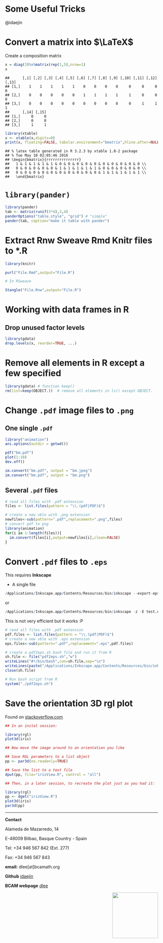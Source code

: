 # Some Useful Tricks
@idaejin  
  


# Convert a matrix into $\LaTeX$

Create a composition matrix 


```r
x = diag(3)%x%matrix(rep(1,5),nrow=1)
x
```

```
##      [,1] [,2] [,3] [,4] [,5] [,6] [,7] [,8] [,9] [,10] [,11] [,12] [,13]
## [1,]    1    1    1    1    1    0    0    0    0     0     0     0     0
## [2,]    0    0    0    0    0    1    1    1    1     1     0     0     0
## [3,]    0    0    0    0    0    0    0    0    0     0     1     1     1
##      [,14] [,15]
## [1,]     0     0
## [2,]     0     0
## [3,]     1     1
```

```r
library(xtable)
x <- xtable(x,digits=0)
print(x, floating=FALSE, tabular.environment="bmatrix",hline.after=NULL, include.rownames=FALSE, include.colnames=FALSE)
```

```
## % latex table generated in R 3.2.3 by xtable 1.8-2 package
## % Tue May 10 02:05:46 2016
## \begin{bmatrix}{rrrrrrrrrrrrrrr}
##   1 & 1 & 1 & 1 & 1 & 0 & 0 & 0 & 0 & 0 & 0 & 0 & 0 & 0 & 0 \\ 
##   0 & 0 & 0 & 0 & 0 & 1 & 1 & 1 & 1 & 1 & 0 & 0 & 0 & 0 & 0 \\ 
##   0 & 0 & 0 & 0 & 0 & 0 & 0 & 0 & 0 & 0 & 1 & 1 & 1 & 1 & 1 \\ 
##   \end{bmatrix}
```

# `library(pander)`


```r
library(pander)
tab <- matrix(runif(3*4),3,4)
panderOptions("table.style", "grid") # "simple"
pander(tab, caption="make it table with pander")
```

# Extract Rnw Sweave Rmd Knitr files to *.R


```r
library(knitr)

purl("File.Rmd",output="File.R")

# In RSweave

Stangle("File.Rnw",output="File.R")
```

# Working with data frames in R

## Drop unused factor levels


```r
library(gdata)
drop.levels(x, reorder=TRUE, ...)
```

#  Remove all elements in R except a few specified


```r
library(gdata) # function keep()
rm(list=keep(OBJECT.))  # remove all elements in ls() except OBJECT.
```



# Change `.pdf` image files to `.png`

## One single `.pdf`


```r
library("animation")
ani.options(outdir = getwd())

pdf("bm.pdf")
plot(1:10)
dev.off()

im.convert("bm.pdf", output = "bm.jpeg")
im.convert("bm.pdf", output = "bm.png")
```

## Several `.pdf` files




```r
# read all files with .pdf extension
files <- list.files(pattern = "\\.(pdf|PDF)$")

# create a new vble with .png extension 
newfiles<-sub(pattern=".pdf",replacement=".png",files)
# convert pdf to png
library(animation)
for(i in 1:length(files)){
  im.convert(files[i],output=newfiles[i],clean=FALSE)
}
```

# Convert `.pdf` files to `.eps`

This requires **Inkscape**

- A single file

```r
/Applications/Inkscape.app/Contents/Resources/bin/inkscape --export-eps test.eps -w 1024 -h 768 test.pdf
```
or 

```r
/Applications/Inkscape.app/Contents/Resources/bin/inkscape -z -E test.eps test.pdf
```

This is not very efficient but it works :P


```r
# read all files with .pdf extension
pdf.files <- list.files(pattern = "\\.(pdf|PDF)$")
# create a new vble with .eps extension 
eps.files<-sub(pattern=".pdf",replacement=".eps",pdf.files)

# create a pdf2eps.sh bash file and run it from R
sh.file <- file("pdf2eps.sh","w")
writeLines("#!/bin/bash",con=sh.file,sep="\n")
writeLines(paste("/Applications/Inkscape.app/Contents/Resources/bin/inkscape -z -E",eps.files,pdf.files),con=sh.file,sep="\n")
close(sh.file)

# Run bash script from R
system("./pdf2eps.sh")
```

# Save the orientation 3D rgl plot

Found on [stackoverflow.com](http://stackoverflow.com/questions/16362381/save-the-orientation-of-a-rgl-plot3d-plot)


```r
## In an inital session:

library(rgl)
plot3d(iris) 

## Now move the image around to an orientation you like

## Save RGL parameters to a list object
pp <- par3d(no.readonly=TRUE)

## Save the list to a text file
dput(pp, file="irisView.R", control = "all")

## Then, in a later session, to recreate the plot just as you had it:

library(rgl)
pp <- dget("irisView.R")
plot3d(iris)
par3d(pp)
```


-----------------------------------------------------

**Contact**

Alameda de Mazarredo, 14

E-48009 Bilbao, Basque Country - Spain

Tel: +34 946 567 842 (Ext. 277)

Fax: +34 946 567 843

**email:** dlee[at]bcamath.org

**Github** [idaejin](https://github.com/idaejin/)

**BCAM webpage** [dlee](http://www.bcamath.org/en/people/dlee)

<img src="http://www.bcamath.org/public_images/logo_bcam.jpg" style="width: 150px;" align="right">

